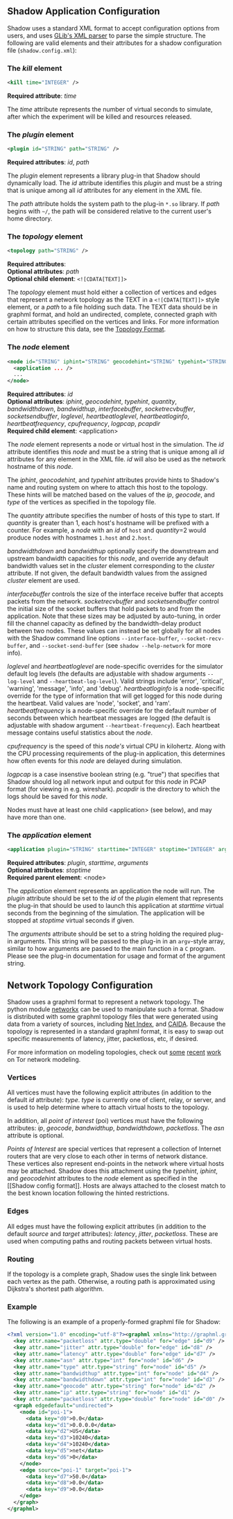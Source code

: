 ## Shadow Application Configuration

Shadow uses a standard XML format to accept configuration options from users, and uses [GLib's XML parser](https://developer.gnome.org/glib/stable/glib-Simple-XML-Subset-Parser.html) to parse the simple structure. The following are valid elements and their attributes for a shadow configuration file (`shadow.config.xml`):

### The _kill_ element
```xml
<kill time="INTEGER" />
```
**Required attribute**: _time_  

The _time_ attribute represents the number of virtual seconds to simulate, after which the experiment will be killed and resources released.

### The _plugin_ element
```xml
<plugin id="STRING" path="STRING" />
```
**Required attributes**: _id_, _path_  

The _plugin_ element represents a library plug-in that Shadow should dynamically load. The _id_ attribute identifies this _plugin_ and must be a string that is unique among all _id_ attributes for any element in the XML file. 

The _path_ attribute holds the system path to the plug-in `*.so` library. If _path_ begins with `~/`, the path will be considered relative to the current user's home directory.

### The _topology_ element
```xml
<topology path="STRING" />
```
**Required attributes**:  
**Optional attributes**: _path_  
**Optional child element**: `<![CDATA[TEXT]]>`

The _topology_ element must hold either a collection of vertices and edges that represent a network topology as the TEXT in a `<![CDATA[TEXT]]>` style element, or a _path_ to a file holding such data. The TEXT data should be in graphml format, and hold an undirected, complete, connected graph with certain attributes specified on the vertices and links. For more information on how to structure this data, see the [Topology Format](##Network-Topology-Configuration).

### The _node_ element
```xml
<node id="STRING" iphint="STRING" geocodehint="STRING" typehint="STRING" quantity="INTEGER" bandwidthdown="INTEGER" bandwidthup="INTEGER" interfacebuffer="INTEGER" socketrecvbuffer="INTEGER" socketsendbuffer="INTEGER" loglevel="STRING" heartbeatloglevel="STRING" heartbeatloginfo="STRING" heartbeatfrequency="INTEGER" cpufrequency="INTEGER" logpcap="STRING" pcapdir="STRING">
  <application ... />
  ...
</node>
```
**Required attributes**: _id_  
**Optional attributes**: _iphint_, _geocodehint_, _typehint_, _quantity_, _bandwidthdown_, _bandwidthup_, _interfacebuffer_, _socketrecvbuffer_, _socketsendbuffer_, _loglevel_, _heartbeatloglevel_, _heartbeatloginfo_, _heartbeatfrequency_, _cpufrequency_, _logpcap_, _pcapdir_  
**Required child element**: \<application\>  

The _node_ element represents a node or virtual host in the simulation. The _id_ attribute identifies this _node_ and must be a string that is unique among all _id_ attributes for any element in the XML file. _id_ will also be used as the network hostname of this _node_.

The _iphint_, _geocodehint_, and _typehint_ attributes provide hints to Shadow's name and routing system on where to attach this host to the topology. These hints will be matched based on the values of the _ip_, _geocode_, and _type_ of the vertices as specified in the topology file.

The _quantity_ attribute specifies the number of hosts of this type to start. If _quantity_ is greater than 1, each host's hostname will be prefixed with a counter. For example, a _node_ with an _id_ of `host` and _quantity_=2 would produce nodes with hostnames `1.host` and `2.host`.

_bandwidthdown_ and _bandwidthup_ optionally specify the downstream and upstream bandwidth capacities for this _node_, and override any default bandwidth values set in the _cluster_ element corresponding to the _cluster_ attribute. If not given, the default bandwidth values from the assigned _cluster_ element are used.

_interfacebuffer_ controls the size of the interface receive buffer that accepts packets from the network. _socketrecvbuffer_ and _socketsendbuffer_ control the initial size of the socket buffers that hold packets to and from the application. Note that these sizes may be adjusted by auto-tuning, in order fill the channel capacity as defined by the bandwidth-delay product between two nodes. These values can instead be set globally for all nodes with the Shadow command line options `--interface-buffer`, `--socket-recv-buffer`, and `--socket-send-buffer` (see `shadow --help-network` for more info).

_loglevel_ and _heartbeatloglevel_ are node-specific overrides for the simulator default log levels (the defaults are adjustable with shadow arguments `--log-level` and `--heartbeat-log-level`). Valid strings include 'error', 'critical', 'warning', 'message', 'info', and 'debug'. _heartbeatloginfo_ is a node-specific override for the type of information that will get logged for this node during the heartbeat. Valid values are 'node', 'socket', and 'ram'. _heartbeatfrequency_ is a node-specific override for the default number of seconds between which heartbeat messages are logged (the default is adjustable with shadow argument `--heartbeat-frequency`). Each heartbeat message contains useful statistics about the _node_.

_cpufrequency_ is the speed of this _node's_ virtual CPU in kilohertz. Along with the CPU processing requirements of the plug-in application, this determines how often events for this _node_ are delayed during simulation.

_logpcap_ is a case insenstive boolean string (e.g. "true") that specifies that Shadow should log all network input and output for this _node_ in PCAP format (for viewing in e.g. wireshark). _pcapdir_ is the directory to which the logs should be saved for this _node_.

Nodes must have at least one child \<application\> (see below), and may have more than one.

### The _application_ element
```xml
<application plugin="STRING" starttime="INTEGER" stoptime="INTEGER" arguments="STRING" />
```
**Required attributes**: _plugin_, _starttime_, _arguments_  
**Optional attributes**: _stoptime_  
**Required parent element**: \<node\>

The _application_ element represents an application the node will run. The _plugin_ attribute should be set to the _id_ of the _plugin_ element that represents the plug-in that should be used to launch this application at _starttime_ virtual seconds from the beginning of the simulation. The application will be stopped at _stoptime_ virtual seconds if given.

The _arguments_ attribute should be set to a string holding the required plug-in arguments. This string will be passed to the plug-in in an `argv`-style array, similar to how arguments are passed to the main function in a `C` program. Please see the plug-in documentation for usage and format of the argument string.

## Network Topology Configuration

Shadow uses a graphml format to represent a network topology. The python module [networkx](http://networkx.github.io/) can be used to manipulate such a format. Shadow is distributed with some graphml topology files that were generated using data from a variety of sources, including [Net Index](http://www.netindex.com/), and [CAIDA](http://www.caida.org/). Because the topology is represented in a standard graphml format, it is easy to swap out specific measurements of latency, jitter, packetloss, etc, if desired.

For more information on modeling topologies, check out [some](http://www.robgjansen.com/publications/tormodel-cset2012.pdf) [recent](https://security.cs.georgetown.edu/~msherr/papers/tor-relaystudy.pdf) [work](http://www.robgjansen.com/publications/kist-sec2014.pdf) on Tor network modeling.

### Vertices

All vertices must have the following explicit attributes (in addition to the default _id_ attribute): _type_. _type_ is currently one of client, relay, or server, and is used to help determine where to attach virtual hosts to the topology.

In addition, all _point of interest_ (poi) vertices must have the following attributes: _ip_, _geocode_, _bandwidthup_, _bandwidthdown_, _packetloss_. The _asn_ attribute is optional.

_Points of Interest_ are special vertices that represent a collection of Internet routers that are very close to each other in terms of network distance. These vertices also represent end-points in the network where virtual hosts may be attached. Shadow does this attachment using the _typehint_, _iphint_, and _geocodehint_ attributes to the _node_ element as specified in the [[Shadow config format]]. Hosts are always attached to the closest match to the best known location following the hinted restrictions.

### Edges

All edges must have the following explicit attributes (in addition to the default _source_ and _target_ attributes): _latency_, _jitter_, _packetloss_. These are used when computing paths and routing packets between virtual hosts.

### Routing

If the topology is a complete graph, Shadow uses the single link between each vertex as the path. Otherwise, a routing path is approximated using Dijkstra's shortest path algorithm.

### Example

The following is an example of a properly-formed graphml file for Shadow:

```xml
<?xml version="1.0" encoding="utf-8"?><graphml xmlns="http://graphml.graphdrawing.org/xmlns" xmlns:xsi="http://www.w3.org/2001/XMLSchema-instance" xsi:schemaLocation="http://graphml.graphdrawing.org/xmlns http://graphml.graphdrawing.org/xmlns/1.0/graphml.xsd">
  <key attr.name="packetloss" attr.type="double" for="edge" id="d9" />
  <key attr.name="jitter" attr.type="double" for="edge" id="d8" />
  <key attr.name="latency" attr.type="double" for="edge" id="d7" />
  <key attr.name="asn" attr.type="int" for="node" id="d6" />
  <key attr.name="type" attr.type="string" for="node" id="d5" />
  <key attr.name="bandwidthup" attr.type="int" for="node" id="d4" />
  <key attr.name="bandwidthdown" attr.type="int" for="node" id="d3" />
  <key attr.name="geocode" attr.type="string" for="node" id="d2" />
  <key attr.name="ip" attr.type="string" for="node" id="d1" />
  <key attr.name="packetloss" attr.type="double" for="node" id="d0" />
  <graph edgedefault="undirected">
    <node id="poi-1">
      <data key="d0">0.0</data>
      <data key="d1">0.0.0.0</data>
      <data key="d2">US</data>
      <data key="d3">10240</data>
      <data key="d4">10240</data>
      <data key="d5">net</data>
      <data key="d6">0</data>
    </node>
    <edge source="poi-1" target="poi-1">
      <data key="d7">50.0</data>
      <data key="d8">0.0</data>
      <data key="d9">0.0</data>
    </edge>
  </graph>
</graphml>
```